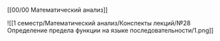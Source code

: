 [[00/00 Математический анализ]]

![[1 семестр/Математический анализ/Конспекты лекций/№28 Определение предела функции на языке последовательности/1.png]]